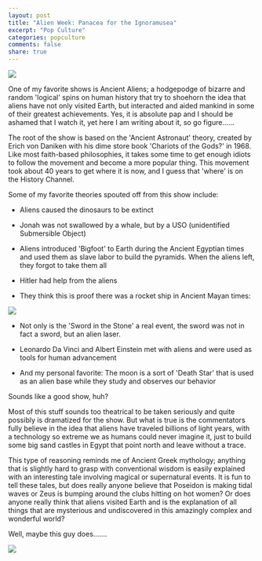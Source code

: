 ```yaml
---
layout: post
title: "Alien Week: Panacea for the Ignoramusea"
excerpt: "Pop Culture"
categories: popculture
comments: false
share: true
---
```


![](http://www.ancient-code.com/wp-content/uploads/2015/10/ALIEN-BUILDERS-SUPERVISING-EGYPTIAN-GIZA-PYRAMID-CONSTRUCTION.jpg)


One of my favorite shows is Ancient Aliens; a hodgepodge of bizarre and random 'logical' spins on human history that try to shoehorn the idea that aliens have not only visited Earth, but interacted and aided mankind in some of their greatest achievements. Yes, it is absolute pap and I should be ashamed that I watch it, yet here I am writing about it, so go figure......


The root of the show is based on the 'Ancient Astronaut' theory, created by Erich von Daniken with his dime store book 'Chariots of the Gods?' in 1968. Like most faith-based philosophies, it takes some time to get enough idiots to follow the movement and become a more popular thing. This movement took about 40 years to get where it is now, and I guess that 'where' is on the History Channel.


Some of my favorite theories spouted off from this show include:

- Aliens caused the dinosaurs to be extinct


- Jonah was not swallowed by a whale, but by a USO (unidentified Submersible Object)



- Aliens introduced 'Bigfoot' to Earth during the Ancient Egyptian times and used them as slave labor to build the pyramids. When the aliens left, they forgot to take them all


- Hitler had help from the aliens

- They think this is proof there was a rocket ship in Ancient Mayan times:

![](http://beforeitsnews.com/contributor/upload/343420/images/Pakal1.jpg)


- Not only is the 'Sword in the Stone' a real event, the sword was not in fact a sword, but an alien laser.

- Leonardo Da Vinci and Albert Einstein met with aliens and were used as tools for human advancement

- And my personal favorite: The moon is a sort of 'Death Star' that is used as an alien base while they study and observes our behavior



Sounds like a good show, huh?



Most of this stuff sounds too theatrical to be taken seriously and quite possibly is dramatized for the show. But what is true is the commentators fully believe in the idea that aliens have traveled billions of light years, with a technology so extreme we as humans could never imagine it, just to build some big sand castles in Egypt that point north and leave without a trace. 


This type of reasoning reminds me of Ancient Greek mythology; anything that is slightly hard to grasp with conventional wisdom is easily explained with an interesting tale involving magical or supernatural events. It is fun to tell these tales, but does really anyone believe that Poseidon is making tidal waves or Zeus is bumping around the clubs hitting on hot women? Or does anyone really think that aliens visited Earth and is the explanation of all things that are mysterious and undiscovered in this amazingly complex and wonderful world?


Well, maybe this guy does.......


![](http://i3.kym-cdn.com/photos/images/original/000/158/329/9189283.jpg)










